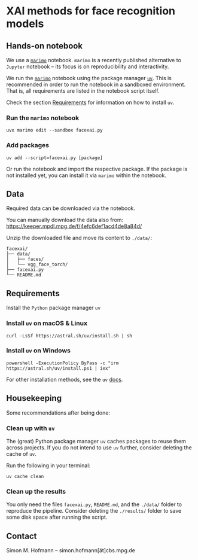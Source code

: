 # XAI methods for face recognition models

## Hands-on notebook

We use a [`marimo`](https://marimo.io) notebook.
`marimo` is a recently published alternative to `Jupyter` notebook –
its focus is on reproducibility and interactivity.

We run the [`marimo`](https://marimo.io) notebook using the package manager [`uv`](https://docs.astral.sh/uv/).
This is recommended in order to run the notebook in a sandboxed environment.
That is, all requirements are listed in the notebook script itself.

Check the section [Requirements](#requirements) for information on how to install `uv`.

### Run the `marimo` notebook

```shell
uvx marimo edit --sandbox facexai.py
```

### Add packages

```shell
uv add --script=facexai.py [package]
```

Or run the notebook and import the respective package.
If the package is not installed yet,
you can install it via `marimo` within the notebook.

## Data

Required data can be downloaded via the notebook.

You can manually download the data also from: https://keeper.mpdl.mpg.de/f/4efc6def1acd4de8a84d/

Unzip the downloaded file and move its content to `./data/`:

```
facexai/
├── data/
│   ├── faces/                                                                      
│   └── vgg_face_torch/
├── facexai.py
└── README.md
```


## Requirements

Install the `Python` package manager `uv`

### Install `uv` on macOS & Linux

```shell
curl -LsSf https://astral.sh/uv/install.sh | sh
```

### Install `uv` on Windows

```shell
powershell -ExecutionPolicy ByPass -c "irm https://astral.sh/uv/install.ps1 | iex"
```

For other installation methods, see the `uv` [docs](https://docs.astral.sh/uv/getting-started/installation/).

## Housekeeping

Some recommendations after being done:

### Clean up with `uv`

The (great) Python package manager `uv` caches packages to reuse them across projects.
If you do not intend to use `uv` further, consider deleting the cache of `uv`.

Run the following in your terminal:

```shell
uv cache clean
```

### Clean up the results

You only need the files `facexai.py`, `README.md`, and the `./data/` folder to reproduce the pipeline.
Consider deleting the `./results/` folder to save some disk space after running the script.

## Contact

Simon M. Hofmann – simon.hofmann[ät]cbs.mpg.de
